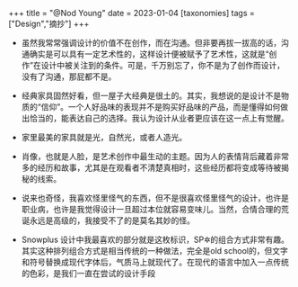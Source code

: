 +++
title = "@Nod Young"
date = 2023-01-04
[taxonomies]
tags = ["Design","摘抄"]
+++ 
- 虽然我常常强调设计的价值不在创作，而在沟通。但非要再拔一拔高的话，沟通确实是可以具有一定艺术性的，这样设计便被赋予了艺术性，这就是“创作”在设计中被关注到的条件。可是，千万别忘了，你不是为了创作而设计，没有了沟通，那屁都不是。

- 经典家具固然好看，但一屋子大经典是很土的。其实，我想说的是设计不是物质的“信仰”。一个人好品味的表现并不是购买好品味的产品，而是懂得如何做出恰当的，能表达自己的选择。我认为设计从业者更应该在这一点上有觉醒。

- 家里最美的家具就是光，自然光，或者人造光。

- 肖像，也就是人脸，是艺术创作中最生动的主题。因为人的表情背后藏着非常多的经历和故事，尤其是在观看者不清楚真相时，这些经历都将变成等待被揭秘的线索。

- 说来也奇怪，我喜欢怪里怪气的东西，但不是很喜欢怪里怪气的设计，也许是职业病，也许是我觉得设计一旦超过本位就容易变味儿。当然，合情合理的荒诞永远是高级的，我接受不了的是莫名其妙的怪。

- Snowplus 设计中我最喜欢的部分就是这枚标识，SP✲的组合方式非常有趣。其实这种排列组合方式是相当传统的一种做法，完全是old school的，但文字和符号替换成现代字体后，气质马上就现代了。在现代的语言中加入一点传统的色彩，是我们一直在尝试的设计手段
<!-- more -->